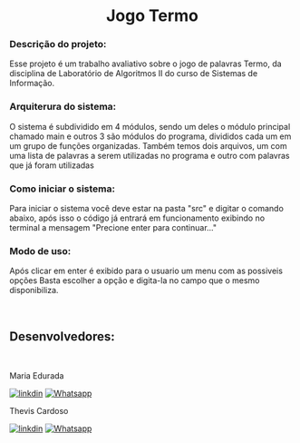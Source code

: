 <h1 align="center">
Jogo Termo </h1>

<h3>
Descrição do projeto:
</h3> 


Esse projeto é um trabalho avaliativo sobre o jogo de palavras Termo, da disciplina de Laboratório de Algoritmos II do curso de Sistemas de Informação.


<h3>
Arquiterura do sistema:
</h3>


O sistema é subdividido em 4 módulos, sendo um deles o módulo principal chamado main e outros 3 são módulos do programa, divididos cada um em um grupo de funções organizadas.
Também temos dois arquivos, um com uma lista de palavras a serem utilizadas no programa e outro com palavras que já foram utilizadas 

<h3>
  Como iniciar o sistema:
</h3>  

Para iniciar o sistema você deve estar na pasta "src" e digitar o comando abaixo, após isso o código já entrará em funcionamento exibindo no terminal a mensagem "Precione enter para continuar..."

<h3>
    Modo de uso:
</h3>

Após clicar em enter é exibido para o usuario um menu com as possiveis opções
Basta escolher a opção e digita-la no campo que o mesmo disponibiliza.

<br>
<h2>
     Desenvolvedores:
</h2>
<br>
 

Maria Edurada

[![linkdin](https://img.shields.io/badge/LinkedIn-0077B5?style=for-the-badge&logo=linkedin&logoColor=white)](https://www.linkedin.com/in/maria-eduarda-mello)
[![Whatsapp](https://img.shields.io/badge/WhatsApp-25D366?style=for-the-badge&logo=whatsapp&logoColor=white)](https://wa.me/+5555992185151)

Thevis Cardoso

[![linkdin](https://img.shields.io/badge/LinkedIn-0077B5?style=for-the-badge&logo=linkedin&logoColor=white)](https://www.linkedin.com/in/thevis-cardoso)
[![Whatsapp](https://img.shields.io/badge/WhatsApp-25D366?style=for-the-badge&logo=whatsapp&logoColor=white)](https://wa.me/+5555996351078)
